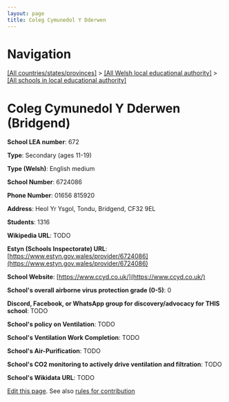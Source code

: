 ```yaml
---
layout: page
title: Coleg Cymunedol Y Dderwen
---
```

# Navigation

[[All countries/states/provinces]](../../..) > [[All Welsh local educational authority]](../..) > [[All schools in local educational authority]](..)

# Coleg Cymunedol Y Dderwen (Bridgend)

**School LEA number**: 672

**Type**: Secondary (ages 11-19)

**Type (Welsh)**: English medium

**School Number**: 6724086

**Phone Number**: 01656 815920

**Address**: Heol Yr Ysgol, Tondu, Bridgend, CF32 9EL

**Students**: 1316

**Wikipedia URL**: TODO

**Estyn (Schools Inspectorate) URL**: [https://www.estyn.gov.wales/provider/6724086](https://www.estyn.gov.wales/provider/6724086)

**School Website**: [https://www.ccyd.co.uk/](https://www.ccyd.co.uk/)

**School's overall airborne virus protection grade (0-5)**: 0

**Discord, Facebook, or WhatsApp group for discovery/advocacy for THIS school**: TODO

**School's policy on Ventilation**: TODO

**School's Ventilation Work Completion**: TODO

**School's Air-Purification**: TODO

**School's CO2 monitoring to actively drive ventilation and filtration**: TODO

**School's Wikidata URL**: TODO




[Edit this page](https://github.com/ventilate-schools/Wales/edit/prif/./Bridgend/Coleg_Cymunedol_Y_Dderwen.md). See also [rules for contribution](../../../contribution-rules/)